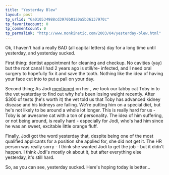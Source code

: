 ```yaml
---
title: "Yesterday Blew"
layout: post
tp_urlid: "6a010534988cd3970b0120a5b36137970c"
tp_favoritecount: 0
tp_commentcount: 0
tp_permalink: "http://www.monkinetic.com/2003/04/yesterday-blew.html"
---
```

Ok, I haven&#39;t had a really BAD (all capital letters) day for a long time until yesterday, and yesterday sucked.

First thing: dentist appointment for cleaning and checkup. No cavities (yay) but the root canal I had 2 years ago is still/re- infected, and I need oral surgery to hopefully fix it and save the tooth. Nothing like the idea of having your face cut into to put a pall on your day.

Second thing; As Jodi <a href="http://speakshermind.redmonk.net/index/2003/04/24#item169">mentioned</a> on her , we took our tabby cat Toby in to the vet yesterday to find out why he&#39;s been losing weight recently. After $300 of tests (he&#39;s worth it) the vet told us that Toby has advanced kidney disease and his kidneys are failing. We&#39;re putting him on a special diet, but he&#39;s not likely to be around a whole lot longer. This is really hard for us - Toby is an awesome cat with a ton of personality. The idea of him suffering, or not being around, is really hard -  especially for Jodi, who&#39;s had him since he was an sweet, excitable little orange fluff.

Finally, Jodi got the word yesterday that, despite being one of the most qualified applicants for a position she applied for, she did not get it. The HR person was really sorry - I think she wanted Jodi to get the job - but it didn&#39;t happen. I think Jodi&#39;s mostly ok about it, but after everything else yesterday, it&#39;s still hard.

So, as you can see, yesterday sucked. Here&#39;s hoping today is better...
